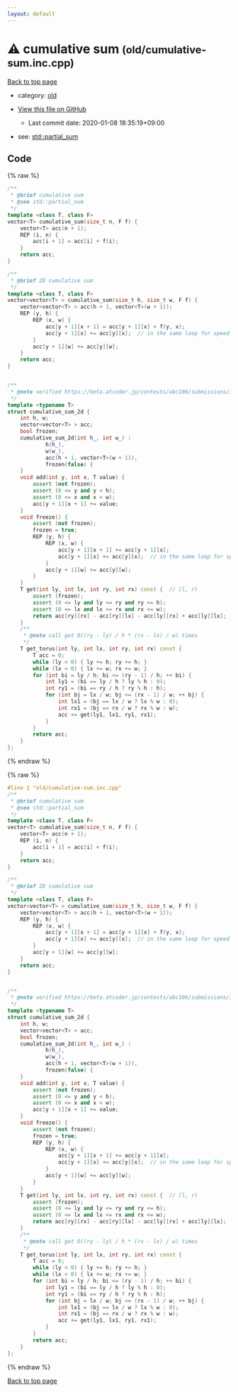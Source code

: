 ```yaml
---
layout: default
---
```


<!-- mathjax config similar to math.stackexchange -->
<script type="text/javascript" async
  src="https://cdnjs.cloudflare.com/ajax/libs/mathjax/2.7.5/MathJax.js?config=TeX-MML-AM_CHTML">
</script>
<script type="text/x-mathjax-config">
  MathJax.Hub.Config({
    TeX: { equationNumbers: { autoNumber: "AMS" }},
    tex2jax: {
      inlineMath: [ ['$','$'] ],
      processEscapes: true
    },
    "HTML-CSS": { matchFontHeight: false },
    displayAlign: "left",
    displayIndent: "2em"
  });
</script>

<script type="text/javascript" src="https://cdnjs.cloudflare.com/ajax/libs/jquery/3.4.1/jquery.min.js"></script>
<script src="https://cdn.jsdelivr.net/npm/jquery-balloon-js@1.1.2/jquery.balloon.min.js" integrity="sha256-ZEYs9VrgAeNuPvs15E39OsyOJaIkXEEt10fzxJ20+2I=" crossorigin="anonymous"></script>
<script type="text/javascript" src="../../assets/js/copy-button.js"></script>
<link rel="stylesheet" href="../../assets/css/copy-button.css" />


# :warning: cumulative sum <small>(old/cumulative-sum.inc.cpp)</small>

<a href="../../index.html">Back to top page</a>

* category: <a href="../../index.html#149603e6c03516362a8da23f624db945">old</a>
* <a href="{{ site.github.repository_url }}/blob/master/old/cumulative-sum.inc.cpp">View this file on GitHub</a>
    - Last commit date: 2020-01-08 18:35:19+09:00


* see: <a href="std::partial_sum">std::partial_sum</a>


## Code

<a id="unbundled"></a>
{% raw %}
```cpp
/**
 * @brief cumulative sum
 * @see std::partial_sum
 */
template <class T, class F>
vector<T> cumulative_sum(size_t n, F f) {
    vector<T> acc(n + 1);
    REP (i, n) {
        acc[i + 1] = acc[i] + f(i);
    }
    return acc;
}

/**
 * @brief 2D cumulative sum
 */
template <class T, class F>
vector<vector<T> > cumulative_sum(size_t h, size_t w, F f) {
    vector<vector<T> > acc(h + 1, vector<T>(w + 1));
    REP (y, h) {
        REP (x, w) {
            acc[y + 1][x + 1] = acc[y + 1][x] + f(y, x);
            acc[y + 1][x] += acc[y][x];  // in the same loop for speed
        }
        acc[y + 1][w] += acc[y][w];
    }
    return acc;
}


/**
 * @note verified https://beta.atcoder.jp/contests/abc106/submissions/3361728
 */
template <typename T>
struct cumulative_sum_2d {
    int h, w;
    vector<vector<T> > acc;
    bool frozen;
    cumulative_sum_2d(int h_, int w_) :
            h(h_),
            w(w_),
            acc(h + 1, vector<T>(w + 1)),
            frozen(false) {
    }
    void add(int y, int x, T value) {
        assert (not frozen);
        assert (0 <= y and y < h);
        assert (0 <= x and x < w);
        acc[y + 1][x + 1] += value;
    }
    void freeze() {
        assert (not frozen);
        frozen = true;
        REP (y, h) {
            REP (x, w) {
                acc[y + 1][x + 1] += acc[y + 1][x];
                acc[y + 1][x] += acc[y][x];  // in the same loop for speed
            }
            acc[y + 1][w] += acc[y][w];
        }
    }
    T get(int ly, int lx, int ry, int rx) const {  // [l, r)
        assert (frozen);
        assert (0 <= ly and ly <= ry and ry <= h);
        assert (0 <= lx and lx <= rx and rx <= w);
        return acc[ry][rx] - acc[ry][lx] - acc[ly][rx] + acc[ly][lx];
    }
    /**
     * @note call get O((ry - ly) / h * (rx - lx) / w) times
     */
    T get_torus(int ly, int lx, int ry, int rx) const {
        T acc = 0;
        while (ly < 0) { ly += h; ry += h; }
        while (lx < 0) { lx += w; rx += w; }
        for (int bi = ly / h; bi <= (ry - 1) / h; ++ bi) {
            int ly1 = (bi == ly / h ? ly % h : 0);
            int ry1 = (bi == ry / h ? ry % h : h);
            for (int bj = lx / w; bj <= (rx - 1) / w; ++ bj) {
                int lx1 = (bj == lx / w ? lx % w : 0);
                int rx1 = (bj == rx / w ? rx % w : w);
                acc += get(ly1, lx1, ry1, rx1);
            }
        }
        return acc;
    }
};

```
{% endraw %}

<a id="bundled"></a>
{% raw %}
```cpp
#line 1 "old/cumulative-sum.inc.cpp"
/**
 * @brief cumulative sum
 * @see std::partial_sum
 */
template <class T, class F>
vector<T> cumulative_sum(size_t n, F f) {
    vector<T> acc(n + 1);
    REP (i, n) {
        acc[i + 1] = acc[i] + f(i);
    }
    return acc;
}

/**
 * @brief 2D cumulative sum
 */
template <class T, class F>
vector<vector<T> > cumulative_sum(size_t h, size_t w, F f) {
    vector<vector<T> > acc(h + 1, vector<T>(w + 1));
    REP (y, h) {
        REP (x, w) {
            acc[y + 1][x + 1] = acc[y + 1][x] + f(y, x);
            acc[y + 1][x] += acc[y][x];  // in the same loop for speed
        }
        acc[y + 1][w] += acc[y][w];
    }
    return acc;
}


/**
 * @note verified https://beta.atcoder.jp/contests/abc106/submissions/3361728
 */
template <typename T>
struct cumulative_sum_2d {
    int h, w;
    vector<vector<T> > acc;
    bool frozen;
    cumulative_sum_2d(int h_, int w_) :
            h(h_),
            w(w_),
            acc(h + 1, vector<T>(w + 1)),
            frozen(false) {
    }
    void add(int y, int x, T value) {
        assert (not frozen);
        assert (0 <= y and y < h);
        assert (0 <= x and x < w);
        acc[y + 1][x + 1] += value;
    }
    void freeze() {
        assert (not frozen);
        frozen = true;
        REP (y, h) {
            REP (x, w) {
                acc[y + 1][x + 1] += acc[y + 1][x];
                acc[y + 1][x] += acc[y][x];  // in the same loop for speed
            }
            acc[y + 1][w] += acc[y][w];
        }
    }
    T get(int ly, int lx, int ry, int rx) const {  // [l, r)
        assert (frozen);
        assert (0 <= ly and ly <= ry and ry <= h);
        assert (0 <= lx and lx <= rx and rx <= w);
        return acc[ry][rx] - acc[ry][lx] - acc[ly][rx] + acc[ly][lx];
    }
    /**
     * @note call get O((ry - ly) / h * (rx - lx) / w) times
     */
    T get_torus(int ly, int lx, int ry, int rx) const {
        T acc = 0;
        while (ly < 0) { ly += h; ry += h; }
        while (lx < 0) { lx += w; rx += w; }
        for (int bi = ly / h; bi <= (ry - 1) / h; ++ bi) {
            int ly1 = (bi == ly / h ? ly % h : 0);
            int ry1 = (bi == ry / h ? ry % h : h);
            for (int bj = lx / w; bj <= (rx - 1) / w; ++ bj) {
                int lx1 = (bj == lx / w ? lx % w : 0);
                int rx1 = (bj == rx / w ? rx % w : w);
                acc += get(ly1, lx1, ry1, rx1);
            }
        }
        return acc;
    }
};

```
{% endraw %}

<a href="../../index.html">Back to top page</a>

